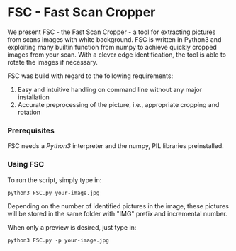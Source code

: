 # FSC - Fast Scan Cropper

We present FSC - the Fast Scan Cropper - a tool for extracting pictures from scans images with white background.
FSC is written in Python3 and exploiting many builtin function from numpy to achieve quickly cropped images from your scan.
With a clever edge identification, the tool is able to rotate the images if necessary.

FSC was build with regard to the following requirements:

1. Easy and intuitive handling on command line without any major installation
2. Accurate preprocessing of the picture, i.e., appropriate cropping and rotation


### Prerequisites
FSC needs a *Python3* interpreter and the numpy, PIL libraries preinstalled.

### Using FSC

To run the script, simply type in:

```
python3 FSC.py your-image.jpg
```
Depending on the number of identified pictures in the image, these pictures will be stored in the same folder with "IMG" prefix and incremental number.

When only a preview is desired, just type in:

```
python3 FSC.py -p your-image.jpg
```
